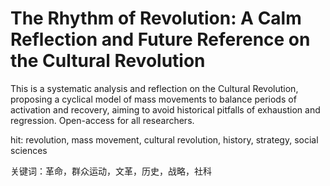 # The Rhythm of Revolution: A Calm Reflection and Future Reference on the Cultural Revolution

This is a systematic analysis and reflection on the Cultural Revolution, proposing a cyclical model of mass movements to balance periods of activation and recovery, aiming to avoid historical pitfalls of exhaustion and regression. Open-access for all researchers.

hit: revolution, mass movement, cultural revolution, history, strategy, social sciences

关键词：革命，群众运动，文革，历史，战略，社科

